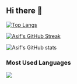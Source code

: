 ## Hi there 👋
[![Top Langs](https://github-readme-stats.vercel.app/api/top-langs/?username=asif-aiub18&layout=compact&theme=synthwave&langs_count=10&card_width=445)](https://github.com/anuraghazra/github-readme-stats)

[![Asif's GitHub Streak](https://github-readme-streak-stats.herokuapp.com/?user=asif-aiub18&theme=blood&fire=DD7F1C&background=151515&dates=9f9f9f&border=DD2727)](https://git.io/streak-stats)

![Asif's GitHub stats](https://github-readme-stats.vercel.app/api/?username=asif-aiub18&show_icons=true&title_color=fff&icon_color=79ff97&text_color=9f9f9f&bg_color=151515)

### Most Used Languages
<img src="https://wakatime.com/share/@asif-aiub18/24ecb986-5bf8-4607-af7f-0aab08908d8c.png"/>

